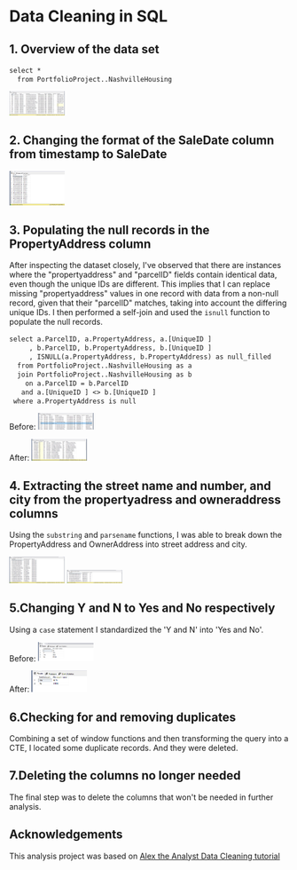 
# Data Cleaning in SQL




## 1. Overview of the data set

```
select *
  from PortfolioProject..NashvilleHousing 
```
<img src="images/Screenshot%20(30).png" width="100">

## 2. Changing the format of the SaleDate column from timestamp to SaleDate
<img src="images/Screenshot%20(32).png" width="100">

## 3. Populating the null records in the PropertyAddress column
After inspecting the dataset closely, I've observed that there are instances where the "propertyaddress" and "parcelID" fields contain identical data, even though the unique IDs are different. This implies that I can replace missing "propertyaddress" values in one record with data from a non-null record, given that their "parcelID" matches, taking into account the differing unique IDs. 
I then performed a self-join and used the `isnull` function to populate the null records.

```
select a.ParcelID, a.PropertyAddress, a.[UniqueID ]
     , b.ParcelID, b.PropertyAddress, b.[UniqueID ]
     , ISNULL(a.PropertyAddress, b.PropertyAddress) as null_filled
  from PortfolioProject..NashvilleHousing as a
  join PortfolioProject..NashvilleHousing as b
    on a.ParcelID = b.ParcelID
   and a.[UniqueID ] <> b.[UniqueID ] 
 where a.PropertyAddress is null
```
Before:
<img src="images/Screenshot%20(33).png" width="100">

After:
<img src="images/Screenshot%20(35).png" width="100">

## 4. Extracting the street name and number, and city from the propertyadress and owneraddress columns

Using the `substring` and `parsename` functions, I was able to break down the PropertyAddress and OwnerAddress into street address and city.

<img src="images/Screenshot%20(39).png" width="100">

<img src="images/Screenshot%20(41).png" width="100">

## 5.Changing Y and N to Yes and No respectively
Using a `case` statement I standardized the 'Y and N' into 'Yes and No'.

Before:
<img src="images/Screenshot%20(42).png" width="100">

After:
<img src="images/Screenshot%20(44).png" width="100">

## 6.Checking for and removing duplicates
Combining a set of window functions and then transforming the query into a CTE, I located some duplicate records. And they were deleted.


## 7.Deleting the columns no longer needed
The final step was to delete the columns that won't be needed in further analysis.

## Acknowledgements
This analysis project was based on [Alex the Analyst Data Cleaning tutorial](https://www.youtube.com/watch?v=8rO7ztF4NtU)
 

